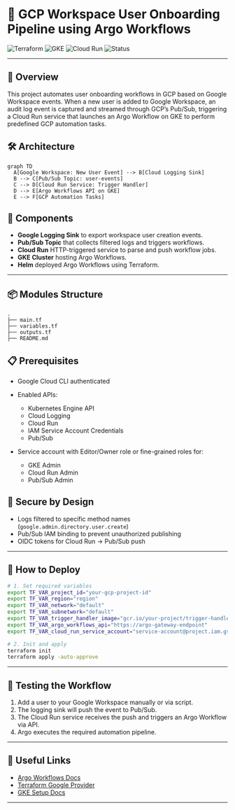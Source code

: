 # 🚀 GCP Workspace User Onboarding Pipeline using Argo Workflows

![Terraform](https://img.shields.io/badge/Terraform-GCP-blue?logo=terraform)
![GKE](https://img.shields.io/badge/GKE-Argo--Workflows-green?logo=kubernetes)
![Cloud Run](https://img.shields.io/badge/CloudRun-Trigger-orange?logo=google-cloud)
![Status](https://img.shields.io/badge/Status-Production--Ready-brightgreen)

---

## 📘 Overview

This project automates user onboarding workflows in GCP based on Google Workspace events. When a new user is added to Google Workspace, an audit log event is captured and streamed through GCP’s Pub/Sub, triggering a Cloud Run service that launches an Argo Workflow on GKE to perform predefined GCP automation tasks.

## 🛠 Architecture

```mermaid
graph TD
  A[Google Workspace: New User Event] --> B[Cloud Logging Sink]
  B --> C[Pub/Sub Topic: user-events]
  C --> D[Cloud Run Service: Trigger Handler]
  D --> E[Argo Workflows API on GKE]
  E --> F[GCP Automation Tasks]
```

## 🔧 Components

* **Google Logging Sink** to export workspace user creation events.
* **Pub/Sub Topic** that collects filtered logs and triggers workflows.
* **Cloud Run** HTTP-triggered service to parse and push workflow jobs.
* **GKE Cluster** hosting Argo Workflows.
* **Helm** deployed Argo Workflows using Terraform.

---

## 📦 Modules Structure

```
.
├── main.tf
├── variables.tf
├── outputs.tf
├── README.md
```

## 📋 Prerequisites

* Google Cloud CLI authenticated
* Enabled APIs:

  * Kubernetes Engine API
  * Cloud Logging
  * Cloud Run
  * IAM Service Account Credentials
  * Pub/Sub

* Service account with Editor/Owner role or fine-grained roles for:

  * GKE Admin
  * Cloud Run Admin
  * Pub/Sub Admin

## 🔐 Secure by Design

* Logs filtered to specific method names (`google.admin.directory.user.create`)
* Pub/Sub IAM binding to prevent unauthorized publishing
* OIDC tokens for Cloud Run -> Pub/Sub push

---

## 🚀 How to Deploy

```bash
# 1. Set required variables
export TF_VAR_project_id="your-gcp-project-id"
export TF_VAR_region="region"
export TF_VAR_network="default"
export TF_VAR_subnetwork="default"
export TF_VAR_trigger_handler_image="gcr.io/your-project/trigger-handler:latest"
export TF_VAR_argo_workflows_api="https://argo-gateway-endpoint"
export TF_VAR_cloud_run_service_account="service-account@project.iam.gserviceaccount.com"

# 2. Init and apply
terraform init
terraform apply -auto-approve
```

---

## 🧪 Testing the Workflow

1. Add a user to your Google Workspace manually or via script.
2. The logging sink will push the event to Pub/Sub.
3. The Cloud Run service receives the push and triggers an Argo Workflow via API.
4. Argo executes the required automation pipeline.

---

## 📎 Useful Links

* [Argo Workflows Docs](https://argoproj.github.io/argo-workflows/)
* [Terraform Google Provider](https://registry.terraform.io/providers/hashicorp/google/latest/docs)
* [GKE Setup Docs](https://cloud.google.com/kubernetes-engine/docs)

---

